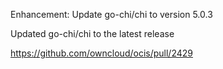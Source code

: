 Enhancement: Update go-chi/chi to version 5.0.3

Updated go-chi/chi to the latest release

https://github.com/owncloud/ocis/pull/2429
